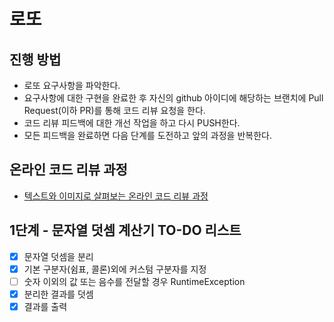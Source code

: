# 로또
## 진행 방법
* 로또 요구사항을 파악한다.
* 요구사항에 대한 구현을 완료한 후 자신의 github 아이디에 해당하는 브랜치에 Pull Request(이하 PR)를 통해 코드 리뷰 요청을 한다.
* 코드 리뷰 피드백에 대한 개선 작업을 하고 다시 PUSH한다.
* 모든 피드백을 완료하면 다음 단계를 도전하고 앞의 과정을 반복한다.

## 온라인 코드 리뷰 과정
* [텍스트와 이미지로 살펴보는 온라인 코드 리뷰 과정](https://github.com/next-step/nextstep-docs/tree/master/codereview)

## 1단계 - 문자열 덧셈 계산기 TO-DO 리스트

- [x] 문자열 덧셈을 분리
- [x] 기본 구분자(쉼표, 콜론)외에 커스텀 구분자를 지정
- [ ] 숫자 이외의 값 또는 음수를 전달할 경우 RuntimeException
- [x] 분리한 결과를 덧셈
- [x] 결과를 출력